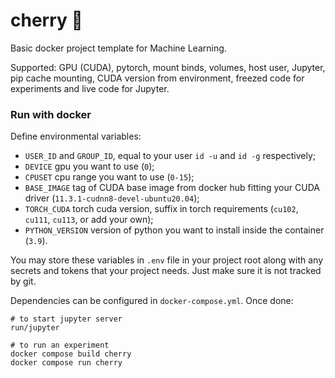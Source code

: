 # cherry 🍒
Basic docker project template for Machine Learning.

Supported: GPU (CUDA), pytorch, mount binds, volumes, host user, Jupyter, pip cache mounting,
CUDA version from environment, freezed code for experiments and live code for Jupyter.

### Run with docker

Define environmental variables:
* `USER_ID` and `GROUP_ID`, equal to your user `id -u` and `id -g` respectively;
* `DEVICE` gpu you want to use (`0`);
* `CPUSET` cpu range you want to use (`0-15`);
* `BASE_IMAGE` tag of CUDA base image from docker hub fitting your CUDA driver (`11.3.1-cudnn8-devel-ubuntu20.04`);
* `TORCH_CUDA` torch cuda version, suffix in torch requirements (`cu102`, `cu111`, `cu113`, or add your own);
* `PYTHON_VERSION` version of python you want to install inside the container (`3.9`).

You may store these variables in `.env` file in your project root along with any secrets and tokens
that your project needs. Just make sure it is not tracked by git.

Dependencies can be configured in `docker-compose.yml`. Once done:
```
# to start jupyter server
run/jupyter

# to run an experiment
docker compose build cherry
docker compose run cherry
```
